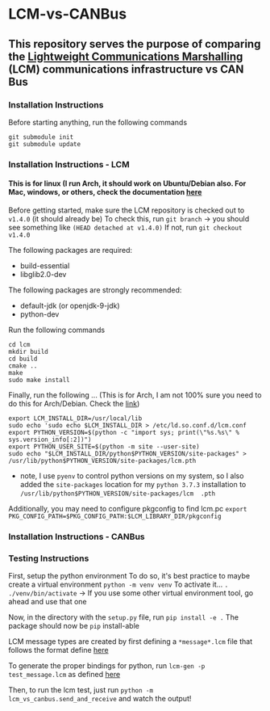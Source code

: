 # LCM-vs-CANBus

## This repository serves the purpose of comparing the [Lightweight Communications Marshalling](https://github.com/lcm-proj/lcm) (LCM) communications infrastructure vs CAN Bus

### Installation Instructions
Before starting anything, run the following commands

```
git submodule init
git submodule update
```
### Installation Instructions - LCM
#### This is for linux (I run Arch, it should work on Ubuntu/Debian also. For Mac, windows, or others, check the documentation [here](https://github.com/lcm-proj/lcm/blob/master/docs/content/build-instructions.md)

Before getting started, make sure the LCM repository is checked out to `v1.4.0` (it should already be)
To check this, run `git branch` -> you should see something like `(HEAD detached at v1.4.0)`
If not, run `git checkout v1.4.0`

The following packages are required:
- build-essential
- libglib2.0-dev

The following packages are strongly recommended:
- default-jdk (or openjdk-9-jdk)
- python-dev

Run the following commands

```
cd lcm
mkdir build
cd build
cmake ..
make
sudo make install
```
Finally, run the following ... (This is for Arch, I am not 100% sure you need to do this for Arch/Debian. Check the [link](https://github.com/lcm-proj/lcm/blob/master/docs/content/build-instructions.md))
```
export LCM_INSTALL_DIR=/usr/local/lib
sudo echo 'sudo echo $LCM_INSTALL_DIR > /etc/ld.so.conf.d/lcm.conf
export PYTHON_VERSION=$(python -c "import sys; print(\"%s.%s\" % sys.version_info[:2])")
export PYTHON_USER_SITE=$(python -m site --user-site)
sudo echo "$LCM_INSTALL_DIR/python$PYTHON_VERSION/site-packages" > /usr/lib/python$PYTHON_VERSION/site-packages/lcm.pth
```

* note, I use `pyenv` to control python versions on my system, so I also added the `site-packages` location for my `python 3.7.3` installation to `/usr/lib/python$PYTHON_VERSION/site-packages/lcm  .pth`

Additionally, you may need to configure pkgconfig to find lcm.pc
`export PKG_CONFIG_PATH=$PKG_CONFIG_PATH:$LCM_LIBRARY_DIR/pkgconfig`

### Installation Instructions - CANBus


### Testing Instructions
First, setup the python environment
To do so, it's best practice to maybe create a virtual environment
`python -m venv venv`
To activate it... `. ./venv/bin/activate` -> If you use some other virtual environment tool, go ahead and use that one

Now, in the directory with the `setup.py` file, run `pip install -e .`
The package should now be `pip` install-able

LCM message types are created by first defining a `*message*.lcm` file that follows the format define [here](https://lcm-proj.github.io/type_specification.html)

To generate the proper bindings for python, run `lcm-gen -p test_message.lcm` as defined [here](https://lcm-proj.github.io/tut_lcmgen.html)

Then, to run the lcm test, just run `python -m lcm_vs_canbus.send_and_receive` and watch the output!
